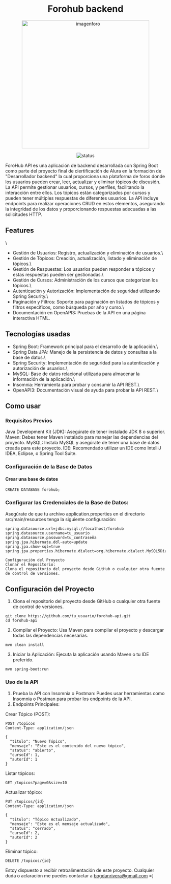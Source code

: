 <h1 align="center"> Forohub backend </h1>


<p align="center">
   <img src="https://github.com/BogdanRivera/Foro-Hub-Backend/assets/121648408/31b27130-9101-4e25-a972-1c6e7377c86a" alt="imagenforo" width="400">
</p>

<p align="center">
   <img src="https://img.shields.io/badge/STATUS-In_progress-blue" alt="status">
</p>


ForoHub API es una aplicación de backend desarrollada con Spring Boot como parte del proyecto final de ciertificación de Alura en la formación de "Desarrollador backend" la cual proporciona una plataforma de foros donde los usuarios pueden crear, leer, actualizar y eliminar tópicos de discusión. La API permite gestionar usuarios, cursos, y perfiles, facilitando la interacción entre ellos. Los tópicos están categorizados por cursos y pueden tener múltiples respuestas de diferentes usuarios. La API incluye endpoints para realizar operaciones CRUD en estos elementos, asegurando la integridad de los datos y proporcionando respuestas adecuadas a las solicitudes HTTP.

## Features
\
* Gestión de Usuarios: Registro, actualización y eliminación de usuarios.\
* Gestión de Tópicos: Creación, actualización, listado y eliminación de tópicos.\
* Gestión de Respuestas: Los usuarios pueden responder a tópicos y estas respuestas pueden ser gestionadas.\
* Gestión de Cursos: Administración de los cursos que categorizan los tópicos.\
* Autenticación y Autorización: Implementación de seguridad utilizando Spring Security.\
* Paginación y Filtros: Soporte para paginación en listados de tópicos y filtros específicos, como búsqueda por año y curso.\
* Documentación en OpenAPI3: Pruebas de la API en una página interactiva HTML.

## Tecnologías usadas

* Spring Boot: Framework principal para el desarrollo de la aplicación.\
* Spring Data JPA: Manejo de la persistencia de datos y consultas a la base de datos.\
* Spring Security: Implementación de seguridad para la autenticación y autorización de usuarios.\
* MySQL: Base de datos relacional utilizada para almacenar la información de la aplicación.\
* Insomnia: Herramienta para probar y consumir la API REST.\
* OpenAPI3: Documentación visual de ayuda para probar la API REST.\

## Como usar

### Requisitos Previos
Java Development Kit (JDK): Asegúrate de tener instalado JDK 8 o superior.
Maven: Debes tener Maven instalado para manejar las dependencias del proyecto.
MySQL: Instala MySQL y asegúrate de tener una base de datos creada para este proyecto.
IDE: Recomendado utilizar un IDE como IntelliJ IDEA, Eclipse, o Spring Tool Suite.


### Configuración de la Base de Datos
#### Crear una base de datos

```
CREATE DATABASE forohub;
```

### Configurar las Credenciales de la Base de Datos:
Asegúrate de que tu archivo application.properties en el directorio src/main/resources tenga la siguiente configuración:
```
spring.datasource.url=jdbc:mysql://localhost/forohub
spring.datasource.username=tu_usuario
spring.datasource.password=tu_contraseña
spring.jpa.hibernate.ddl-auto=update
spring.jpa.show-sql=true
spring.jpa.properties.hibernate.dialect=org.hibernate.dialect.MySQL5Dialect

```

```
Configuración del Proyecto
Clonar el Repositorio:
Clona el repositorio del proyecto desde GitHub o cualquier otra fuente de control de versiones.
```

## Configuración del Proyecto
1. Clona el repositorio del proyecto desde GitHub o cualquier otra fuente de control de versiones.
```
git clone https://github.com/tu_usuario/forohub-api.git
cd forohub-api

```
2. Compilar el Proyecto:
Usa Maven para compilar el proyecto y descargar todas las dependencias necesarias.
```
mvn clean install
```
3. Iniciar la Aplicación:
Ejecuta la aplicación usando Maven o tu IDE preferido.
```
mvn spring-boot:run
```

### Uso de la API
1. Prueba la API con Insomnia o Postman:
Puedes usar herramientas como Insomnia o Postman para probar los endpoints de la API.
2. Endpoints Principales:

Crear Tópico (POST):
```
POST /topicos
Content-Type: application/json

{
  "titulo": "Nuevo Tópico",
  "mensaje": "Este es el contenido del nuevo tópico",
  "status": "abierto",
  "cursoId": 1,
  "autorId": 1
}

```
Listar tópicos: 
```
GET /topicos?page=0&size=10

```

Actualizar tópico: 

```
PUT /topicos/{id}
Content-Type: application/json

{
  "titulo": "Tópico Actualizado",
  "mensaje": "Este es el mensaje actualizado",
  "status": "cerrado",
  "cursoId": 2,
  "autorId": 2
}

```
Eliminar tópico: 

```
DELETE /topicos/{id}

```

Estoy dispuesto a recibir retroalimentación de este proyecto. Cualquier duda o aclaración me puedes contactar a bogdanrivera@gmail.com =]

